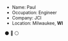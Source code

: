 - Name: Paul
- Occupation: Engineer
- Company: JCI
- Location: Milwaukee, **WI**

:black_circle: :red_circle: :white_circle:
